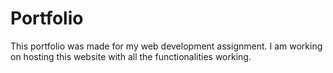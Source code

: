 # Portfolio

This portfolio was made for my web development assignment. I am working on hosting this website with all the functionalities working. 
